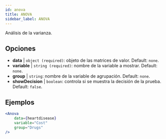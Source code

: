 ```yaml
---
id: anova
title: ANOVA
sidebar_label: ANOVA
---
```


Análisis de la varianza.

## Opciones

* __data__ | `object (required)`: objeto de las matrices de valor. Default: `none`.
* __variable__ | `string (required)`: nombre de la variable a mostrar. Default: `none`.
* __group__ | `string`: nombre de la variable de agrupación. Default: `none`.
* __showDecision__ | `boolean`: controla si se muestra la decisión de la prueba. Default: `false`.


## Ejemplos

```jsx live
<Anova
    data={heartdisease} 
    variable="Cost"
    group="Drugs"
/>
```
